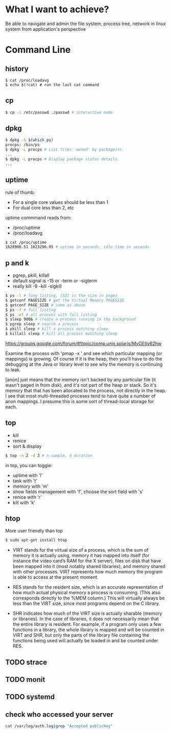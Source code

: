 # What I want to achieve?
Be able to navigate and admin the file system, process tree, network in linux system from application's perspective

# Command Line
## history
```
$ cat /proc/loadavg
$ echo $(!cat) # run the last cat command
```
## cp
```bash
$ cp -i /etc/passwd ./passwd # interactive mode
```
## dpkg
```bash
$ dpkg -S $(which ps) 
procps: /bin/ps
$ dpkg -L procps # List files `owned' by package(s).
...
$ dpkg -L procps # Display package status details.
...

```
## uptime
rule of thumb: 
* For a single core values should be less than 1
* For dual core less than 2, etc

uptime commmand reads from:
* /proc/uptime
* /proc/loadavg 
```bash
$ cat /proc/uptime
1628906.51 1623296.05 # uptime in seconds, idle time in seconds
```
## p and k
* pgrep, pkill, killall
* default signal is -15 or -term or -sigterm
* really kill -9 -kill -sigkill
```bash
$ ps -l # long listing, [SZ] is the size in pages
$ getconf PAGESIZE # get the Virtual Memory PAGESIZE
$ getconf PAGE_SIZE # same as above
$ ps -f # full listing
$ ps -ef # all process with full listing
$ sleep 900& # create a process running in the background
$ pgrep sleep # search a process
$ pkill sleep # kill a process matching sleep
$ killall sleep # kill all process matching sleep
```
https://groups.google.com/forum/#!topic/comp.unix.solaris/MyGEtlv62hw

Examine the process with 'pmap -x <PID>' and see which particular mapping (or mappings) is growing.  Of course if it is the heap, then you'll have to do the debugging at the Java or library level to see why the memory is continuing to leak.

[anon] just means that the memory isn't backed by any particular file (it wasn't paged in from disk), and it's not part of the heap or stack. So it's memory that that has been allocated to the process, not directly in the heap.  I see that most multi-threaded proceses tend to have quite a number of anon mappings. I presume this is some sort of thread-local storage for each. 

## top
* kill
* renice
* sort & display
```bash
$ top -n 2 -d 3 # n sample, d duration
```
in top, you can toggle:
* uptime with 'l'
* task with 't'
* memory with 'm'
* show fields management with 'f', choose the sort field with 's'
* renice with 'r'
* kill with 'k'

## htop
More user friendly than top
```bash
$ sudo apt-get install htop
```
* VIRT stands for the virtual size of a process, which is the sum of memory it is actually using, memory it has mapped into itself (for instance the video card’s RAM for the X server), files on disk that have been mapped into it (most notably shared libraries), and memory shared with other processes. VIRT represents how much memory the program is able to access at the present moment.

* RES stands for the resident size, which is an accurate representation of how much actual physical memory a process is consuming. (This also corresponds directly to the %MEM column.) This will virtually always be less than the VIRT size, since most programs depend on the C library.

* SHR indicates how much of the VIRT size is actually sharable (memory or libraries). In the case of libraries, it does not necessarily mean that the entire library is resident. For example, if a program only uses a few functions in a library, the whole library is mapped and will be counted in VIRT and SHR, but only the parts of the library file containing the functions being used will actually be loaded in and be counted under RES.

## TODO strace

## TODO monit

## TODO systemd

## check who accessed your server
```bash
cat /var/log/auth.log|grep "Accepted publickey"
```
